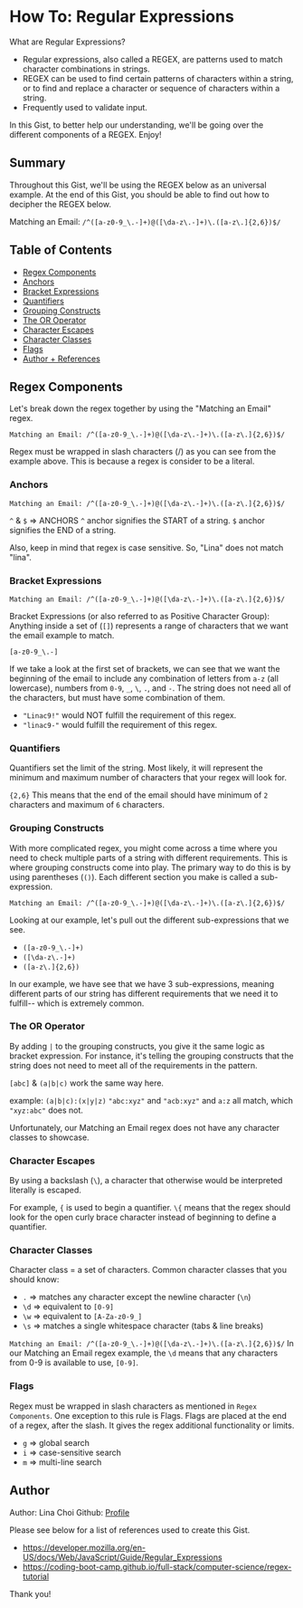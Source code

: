 # How To: Regular Expressions

What are Regular Expressions?

- Regular expressions, also called a REGEX, are patterns used to match character combinations in strings.
- REGEX can be used to find certain patterns of characters within a string, or to find and replace a character or sequence of characters within a string.
- Frequently used to validate input.

In this Gist, to better help our understanding, we'll be going over the different components of a REGEX. Enjoy!

## Summary

Throughout this Gist, we'll be using the REGEX below as an universal example. At the end of this Gist, you should be able to find out how to decipher the REGEX below.

Matching an Email: `/^([a-z0-9_\.-]+)@([\da-z\.-]+)\.([a-z\.]{2,6})$/`

## Table of Contents

- [Regex Components](#regex-components)
- [Anchors](#anchors)
- [Bracket Expressions](#bracket-expressions)
- [Quantifiers](#quantifiers)
- [Grouping Constructs](#grouping-constructs)
- [The OR Operator](#the-or-operator)
- [Character Escapes](#character-escapes)
- [Character Classes](#character-classes)
- [Flags](#flags)
- [Author + References](#author)

## Regex Components

Let's break down the regex together by using the "Matching an Email" regex.

`Matching an Email: /^([a-z0-9_\.-]+)@([\da-z\.-]+)\.([a-z\.]{2,6})$/`

Regex must be wrapped in slash characters (/) as you can see from the example above. This is because a regex is consider to be a literal.

### Anchors

`Matching an Email: /^([a-z0-9_\.-]+)@([\da-z\.-]+)\.([a-z\.]{2,6})$/`

`^` & `$` => ANCHORS
`^` anchor signifies the START of a string.
`$` anchor signifies the END of a string.

Also, keep in mind that regex is case sensitive. So, "Lina" does not match "lina".

### Bracket Expressions

`Matching an Email: /^([a-z0-9_\.-]+)@([\da-z\.-]+)\.([a-z\.]{2,6})$/`

Bracket Expressions (or also referred to as Positive Character Group):
Anything inside a set of (`[]`) represents a range of characters that we want the email example to match.

`[a-z0-9_\.-]`

If we take a look at the first set of brackets, we can see that we want the beginning of the email to include any combination of letters from `a-z` (all lowercase), numbers from `0-9`, `_`, `\`, `.`, and `-`. The string does not need all of the characters, but must have some combination of them.

- `"Linac9!"` would NOT fulfill the requirement of this regex.
- `"linac9-"` would fulfill the requirement of this regex.

### Quantifiers

Quantifiers set the limit of the string. Most likely, it will represent the minimum and maximum number of characters that your regex will look for.

`{2,6}`
This means that the end of the email should have minimum of `2` characters and maximum of `6` characters.

### Grouping Constructs

With more complicated regex, you might come across a time where you need to check multiple parts of a string with different requirements. This is where grouping constructs come into play. The primary way to do this is by using parentheses (`()`). Each different section you make is called a sub-expression.

`Matching an Email: /^([a-z0-9_\.-]+)@([\da-z\.-]+)\.([a-z\.]{2,6})$/`

Looking at our example, let's pull out the different sub-expressions that we see.

- `([a-z0-9_\.-]+)`
- `([\da-z\.-]+)`
- `([a-z\.]{2,6})`

In our example, we have see that we have 3 sub-expressions, meaning different parts of our string has different requirements that we need it to fulfill-- which is extremely common.

### The OR Operator

By adding `|` to the grouping constructs, you give it the same logic as bracket expression. For instance, it's telling the grouping constructs that the string does not need to meet all of the requirements in the pattern.

`[abc]` & `(a|b|c)` work the same way here.

example: `(a|b|c):(x|y|z)`
`"abc:xyz"` and `"acb:xyz"` and `a:z` all match, which `"xyz:abc"` does not.

Unfortunately, our Matching an Email regex does not have any character classes to showcase.

### Character Escapes

By using a backslash (`\`), a character that otherwise would be interpreted literally is escaped.

For example, `{` is used to begin a quantifier. `\{` means that the regex should look for the open curly brace character instead of beginning to define a quantifier.

### Character Classes

Character class = a set of characters.
Common character classes that you should know:

- `.` => matches any character except the newline character (`\n`)
- `\d` => equivalent to `[0-9]`
- `\w` => equivalent to `[A-Za-z0-9_]`
- `\s` => matches a single whitespace character (tabs & line breaks)

`Matching an Email: /^([a-z0-9_\.-]+)@([\da-z\.-]+)\.([a-z\.]{2,6})$/`
In our Matching an Email regex example, the `\d` means that any characters from 0-9 is available to use, `[0-9]`.

### Flags

Regex must be wrapped in slash characters as mentioned in `Regex Components`. One exception to this rule is Flags. Flags are placed at the end of a regex, after the slash. It gives the regex additional functionality or limits.

- `g` => global search
- `i` => case-sensitive search
- `m` => multi-line search

## Author

Author: Lina Choi
Github: [Profile](https://github.com/choilina16)

Please see below for a list of references used to create this Gist.

- https://developer.mozilla.org/en-US/docs/Web/JavaScript/Guide/Regular_Expressions
- https://coding-boot-camp.github.io/full-stack/computer-science/regex-tutorial

Thank you!
